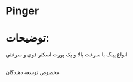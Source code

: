 # Pinger


# توضیحات:

 انواع پینگ با سرعت بالا و یک پورت اسکنر قوی و سرعتی

<br> مخصوص توسعه دهندگان

<br><br>




